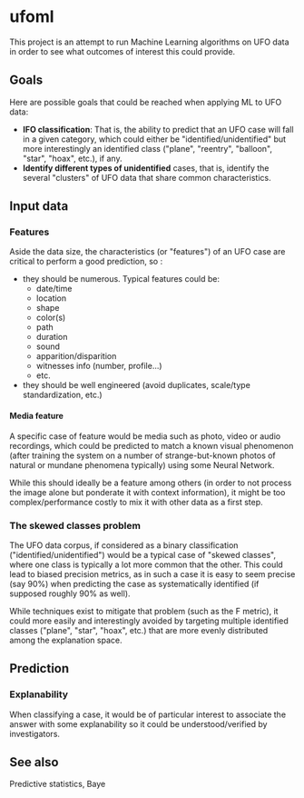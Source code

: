 # ufoml
This project is an attempt to run Machine Learning algorithms on UFO data in order to see what outcomes of interest this could provide.

## Goals
Here are possible goals that could be reached when applying ML to UFO data:

- **IFO classification**: That is, the ability to predict that an UFO case will fall in a given category, which could either be "identified/unidentified" but more interestingly an identified class ("plane", "reentry", "balloon", "star", "hoax", etc.), if any.
- **Identify different types of unidentified** cases, that is, identify the several "clusters" of UFO data that share common characteristics.

## Input data

### Features

Aside the data size, the characteristics (or "features") of an UFO case are critical to perform a good prediction, so :

- they should be numerous. Typical features could be:
    - date/time
    - location
    - shape
    - color(s)
    - path
    - duration
    - sound
    - apparition/disparition
    - witnesses info (number, profile...)
    - etc.
- they should be well engineered (avoid duplicates, scale/type standardization, etc.)

#### Media feature
A specific case of feature would be media such as photo, video or audio recordings,
which could be predicted to match a known visual phenomenon (after training the system on a number of strange-but-known photos of natural or mundane phenomena typically)
using some Neural Network.

While this should ideally be a feature among others (in order to not process the image alone but ponderate it with context information),
it might be too complex/performance costly to mix it with other data as a first step.

### The skewed classes problem
The UFO data corpus, if considered as a binary classification ("identified/unidentified") would be a typical case of 
"skewed classes", where one class is typically a lot more common that the other. This could lead to biased precision metrics, 
as in such a case it is easy to seem precise (say 90%) when predicting the case as systematically identified (if supposed roughly 90% as well).

While techniques exist to mitigate that problem (such as the F metric), it could more easily and interestingly avoided 
by targeting multiple identified classes ("plane", "star", "hoax", etc.) that are more evenly distributed among the explanation space.

## Prediction

### Explanability
When classifying a case, it would be of particular interest to associate the answer with some explanability so it could be understood/verified by investigators.

## See also

Predictive statistics, Baye